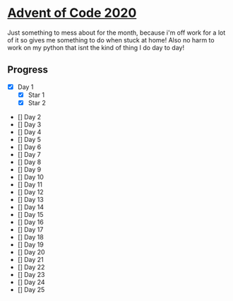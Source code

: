 # [Advent of Code 2020](https://adventofcode.com/2020)
Just something to mess about for the month, because i'm off work for a lot of it so gives me something to do when stuck at home! Also no harm to work on my python that isnt the kind of thing I do day to day!

## Progress

- [x] Day 1
    - [x] Star 1
    - [x] Star 2
- [] Day 2
- [] Day 3
- [] Day 4
- [] Day 5
- [] Day 6
- [] Day 7
- [] Day 8
- [] Day 9
- [] Day 10
- [] Day 11
- [] Day 12
- [] Day 13
- [] Day 14
- [] Day 15
- [] Day 16
- [] Day 17
- [] Day 18
- [] Day 19
- [] Day 20
- [] Day 21
- [] Day 22
- [] Day 23
- [] Day 24
- [] Day 25